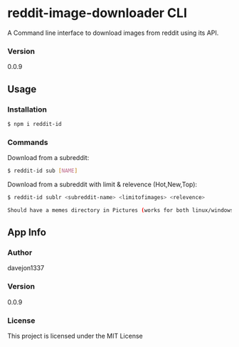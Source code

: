 # reddit-image-downloader CLI

A Command line interface to download images from reddit using its API.

### Version
0.0.9

## Usage

### Installation


```sh
$ npm i reddit-id
```

### Commands

Download from a subreddit:
```sh
$ reddit-id sub [NAME]
```
Download from a subreddit with limit & relevence (Hot,New,Top):
```sh
$ reddit-id sublr <subreddit-name> <limitofimages> <relevence>
```

```sh
Should have a memes directory in Pictures (works for both linux/windows)
```

## App Info

### Author

davejon1337

### Version

0.0.9

### License

This project is licensed under the MIT License